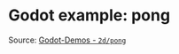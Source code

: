 Godot example: pong
===================

Source: [Godot-Demos - `2d/pong`](https://downloads.tuxfamily.org/godotengine/demos/2.1/Godot-Demos-2.1.4-stable.zip)



